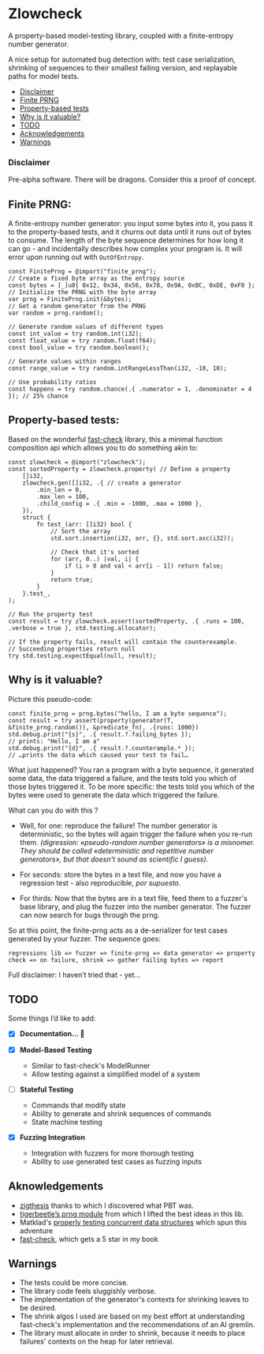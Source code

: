 # Zlowcheck

A property-based model-testing library, coupled with a finite-entropy number generator.

A nice setup for automated bug detection with:
test case serialization,
shrinking of sequences to their smallest failing version,
and replayable paths for model tests.

- [Disclaimer](#disclaimer)
- [Finite PRNG](#finite-prng)
- [Property-based tests](#property-based-tests)
- [Why is it valuable?](#why-is-it-valuable)
- [TODO](#todo)
- [Acknowledgements](#acknowledgements)
- [Warnings](#warnings)

### Disclaimer
Pre-alpha software. There will be dragons. Consider this a proof of concept.
## Finite PRNG:
A finite-entropy number generator: you input some bytes into it, you pass it to the property-based tests, and it churns out data until it runs out of bytes to consume. The length of the byte sequence determines for how long it can go - and incidentally describes how complex your program is. It will error upon running out with `OutOfEntropy`.
```zig
const FinitePrng = @import("finite_prng");
// Create a fixed byte array as the entropy source
const bytes = [_]u8{ 0x12, 0x34, 0x56, 0x78, 0x9A, 0xBC, 0xDE, 0xF0 };
// Initialize the PRNG with the byte array
var prng = FinitePrng.init(&bytes);
// Get a random generator from the PRNG
var random = prng.random();

// Generate random values of different types
const int_value = try random.int(i32);
const float_value = try random.float(f64);
const bool_value = try random.boolean();

// Generate values within ranges
const range_value = try random.intRangeLessThan(i32, -10, 10);

// Use probability ratios
const happens = try random.chance(.{ .numerator = 1, .denominator = 4 }); // 25% chance
```
## Property-based tests:
Based on the wonderful [fast-check](https://fast-check.dev/) library, this a minimal function composition api which allows you to do something akin to:
```zig
const zlowcheck = @import("zlowcheck");
const sortedProperty = zlowcheck.property( // Define a property
    []i32,
    zlowcheck.gen([]i32, .{ // create a generator
        .min_len = 0,
        .max_len = 100,
        .child_config = .{ .min = -1000, .max = 1000 },
    }),
    struct {
        fn test_(arr: []i32) bool {
            // Sort the array
            std.sort.insertion(i32, arr, {}, std.sort.asc(i32));

            // Check that it's sorted
            for (arr, 0..) |val, i| {
                if (i > 0 and val < arr[i - 1]) return false;
            }
            return true;
        }
    }.test_,
);

// Run the property test
const result = try zlowcheck.assert(sortedProperty, .{ .runs = 100, .verbose = true }, std.testing.allocator);

// If the property fails, result will contain the counterexample.
// Succeeding properties return null
try std.testing.expectEqual(null, result);
```


## Why is it valuable?

Picture this pseudo-code:
```zig
const finite_prng = prng.bytes("hello, I am a byte sequence");
const result = try assert(property(generator(T, &finite_prng.random()), &predicate_fn), .{runs: 1000})
std.debug.print("{s}", .{ result.?.failing_bytes });
// prints: "Hello, I am a"
std.debug.print("{d}", .{ result.?.counterample.* });
// …prints the data which caused your test to fail…
```
What just happened? You ran a program with a byte sequence, it generated some data, the data triggered a failure, and the tests told you which of those bytes triggered it. To be more specific: the tests told you which of the bytes were used to generate the data which triggered the failure.

What can you do with this ?

- Well, for one: reproduce the failure! The number generator is deterministic, so the bytes will again trigger the failure when you re-run them.
_(digression: «pseudo-random number generators» is a misnomer. They should be called «deterministic and repetitive number generators», but that doesn't sound as scientific I guess)._

- For seconds: store the bytes in a text file, and now you have a regression test - also reproducible, _por supuesto_.

- For thirds: Now that the bytes are in a text file, feed them to a fuzzer's base library, and plug the fuzzer into the number generator. The fuzzer can now search for bugs through the prng.

So at this point, the finite-prng acts as a de-serializer for test cases generated by your fuzzer. The sequence goes:

`regressions lib => fuzzer => finite-prng => data generator => property check => on failure, shrink => gather failing bytes => report`

Full disclaimer: I haven’t tried that - yet…

## TODO

Some things I’d like to add:
- [x] **Documentation… 🧐**

- [x] **Model-Based Testing**
  - Similar to fast-check's ModelRunner
  - Allow testing against a simplified model of a system

- [ ] **Stateful Testing**
  - Commands that modify state
  - Ability to generate and shrink sequences of commands
  - State machine testing

- [x] **Fuzzing Integration**
  - Integration with fuzzers for more thorough testing
  - Ability to use generated test cases as fuzzing inputs

## Aknowledgements
- [zigthesis](https://github.com/dianetc/zigthesis/) thanks to which I discovered what PBT was.
- [tigerbeetle’s prng module](https://github.com/tigerbeetle/tigerbeetle/blob/main/src/stdx/prng.zig) from which I lifted the best ideas in this lib.
- Matklad's [properly testing concurrent data structures](https://matklad.github.io/2024/07/05/properly-testing-concurrent-data-structures.html) which spun this adventure
- [fast-check](https://fast-check.dev/), which gets a 5 star in my book

## Warnings
- The tests could be more concise.
- The library code feels sluggishly verbose.
- The implementation of the generator's contexts for shrinking leaves to be desired.
- The shrink algos I used are based on my best effort at understanding fast-check's implementation and the recommendations of an AI gremlin.
- The library must allocate in order to shrink, because it needs to place failures' contexts on the heap for later retrieval.
